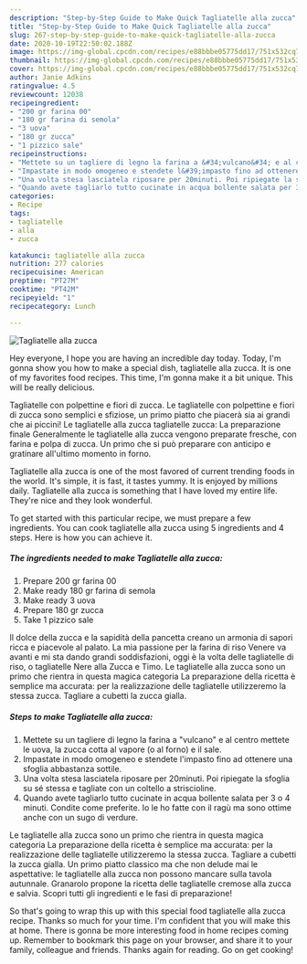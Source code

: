 ```yaml
---
description: "Step-by-Step Guide to Make Quick Tagliatelle alla zucca"
title: "Step-by-Step Guide to Make Quick Tagliatelle alla zucca"
slug: 267-step-by-step-guide-to-make-quick-tagliatelle-alla-zucca
date: 2020-10-19T22:50:02.188Z
image: https://img-global.cpcdn.com/recipes/e88bbbe05775dd17/751x532cq70/tagliatelle-alla-zucca-recipe-main-photo.jpg
thumbnail: https://img-global.cpcdn.com/recipes/e88bbbe05775dd17/751x532cq70/tagliatelle-alla-zucca-recipe-main-photo.jpg
cover: https://img-global.cpcdn.com/recipes/e88bbbe05775dd17/751x532cq70/tagliatelle-alla-zucca-recipe-main-photo.jpg
author: Janie Adkins
ratingvalue: 4.5
reviewcount: 12038
recipeingredient:
- "200 gr farina 00"
- "180 gr farina di semola"
- "3 uova"
- "180 gr zucca"
- "1 pizzico sale"
recipeinstructions:
- "Mettete su un tagliere di legno la farina a &#34;vulcano&#34; e al centro mettete le uova, la zucca cotta al vapore (o al forno) e il sale."
- "Impastate in modo omogeneo e stendete l&#39;impasto fino ad ottenere una sfoglia abbastanza sottile."
- "Una volta stesa lasciatela riposare per 20minuti. Poi ripiegate la sfoglia su sé stessa e tagliate con un coltello a striscioline."
- "Quando avete tagliarlo tutto cucinate in acqua bollente salata per 3 o 4 minuti. Condite come preferite. Io le ho fatte con il ragù ma sono ottime anche con un sugo di verdure."
categories:
- Recipe
tags:
- tagliatelle
- alla
- zucca

katakunci: tagliatelle alla zucca 
nutrition: 277 calories
recipecuisine: American
preptime: "PT27M"
cooktime: "PT42M"
recipeyield: "1"
recipecategory: Lunch

---
```



![Tagliatelle alla zucca](https://img-global.cpcdn.com/recipes/e88bbbe05775dd17/751x532cq70/tagliatelle-alla-zucca-recipe-main-photo.jpg)

Hey everyone, I hope you are having an incredible day today. Today, I'm gonna show you how to make a special dish, tagliatelle alla zucca. It is one of my favorites food recipes. This time, I'm gonna make it a bit unique. This will be really delicious.

Tagliatelle con polpettine e fiori di zucca. Le tagliatelle con polpettine e fiori di zucca sono semplici e sfiziose, un primo piatto che piacerà sia ai grandi che ai piccini! Le tagliatelle alla zucca tagliatelle zucca: La preparazione finale Generalmente le tagliatelle alla zucca vengono preparate fresche, con farina e polpa di zucca. Un primo che si può preparare con anticipo e gratinare all&#39;ultimo momento in forno.

Tagliatelle alla zucca is one of the most favored of current trending foods in the world. It's simple, it is fast, it tastes yummy. It is enjoyed by millions daily. Tagliatelle alla zucca is something that I have loved my entire life. They're nice and they look wonderful.


To get started with this particular recipe, we must prepare a few ingredients. You can cook tagliatelle alla zucca using 5 ingredients and 4 steps. Here is how you can achieve it.

<!--inarticleads1-->

##### The ingredients needed to make Tagliatelle alla zucca:

1. Prepare 200 gr farina 00
1. Make ready 180 gr farina di semola
1. Make ready 3 uova
1. Prepare 180 gr zucca
1. Take 1 pizzico sale


Il dolce della zucca e la sapidità della pancetta creano un armonia di sapori ricca e piacevole al palato. La mia passione per la farina di riso Venere va avanti e mi sta dando grandi soddisfazioni, oggi è la volta delle tagliatelle di riso, o tagliatelle Nere alla Zucca e Timo. Le tagliatelle alla zucca sono un primo che rientra in questa magica categoria La preparazione della ricetta è semplice ma accurata: per la realizzazione delle tagliatelle utilizzeremo la stessa zucca. Tagliare a cubetti la zucca gialla. 

<!--inarticleads2-->

##### Steps to make Tagliatelle alla zucca:

1. Mettete su un tagliere di legno la farina a &#34;vulcano&#34; e al centro mettete le uova, la zucca cotta al vapore (o al forno) e il sale.
1. Impastate in modo omogeneo e stendete l&#39;impasto fino ad ottenere una sfoglia abbastanza sottile.
1. Una volta stesa lasciatela riposare per 20minuti. Poi ripiegate la sfoglia su sé stessa e tagliate con un coltello a striscioline.
1. Quando avete tagliarlo tutto cucinate in acqua bollente salata per 3 o 4 minuti. Condite come preferite. Io le ho fatte con il ragù ma sono ottime anche con un sugo di verdure.


Le tagliatelle alla zucca sono un primo che rientra in questa magica categoria La preparazione della ricetta è semplice ma accurata: per la realizzazione delle tagliatelle utilizzeremo la stessa zucca. Tagliare a cubetti la zucca gialla. Un primo piatto classico ma che non delude mai le aspettative: le tagliatelle alla zucca non possono mancare sulla tavola autunnale. Granarolo propone la ricetta delle tagliatelle cremose alla zucca e salvia. Scopri tutti gli ingredienti e le fasi di preparazione! 

So that's going to wrap this up with this special food tagliatelle alla zucca recipe. Thanks so much for your time. I'm confident that you will make this at home. There is gonna be more interesting food in home recipes coming up. Remember to bookmark this page on your browser, and share it to your family, colleague and friends. Thanks again for reading. Go on get cooking!
